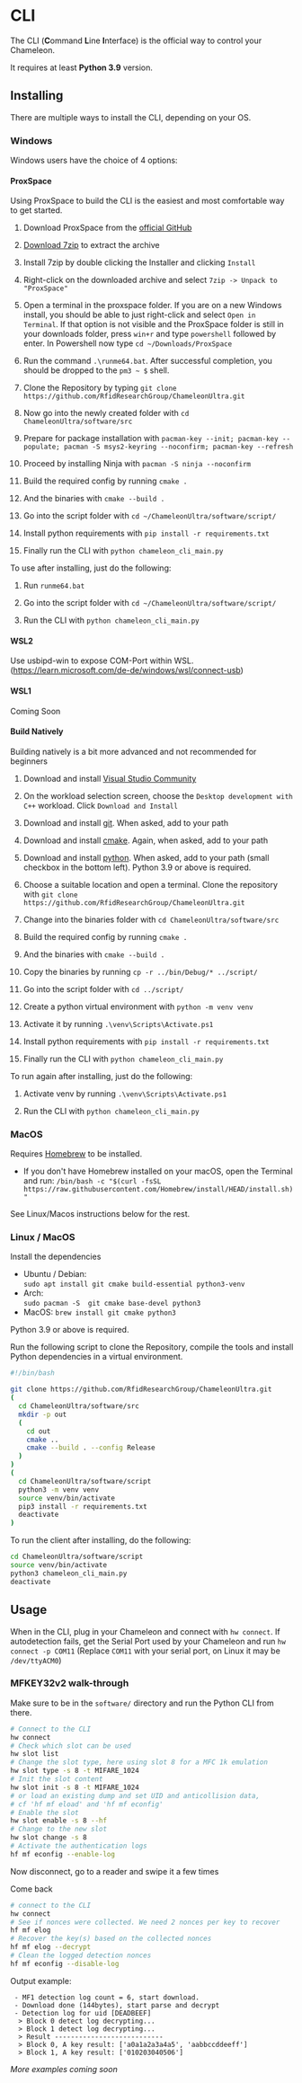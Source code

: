 # CLI

The CLI (**C**ommand **L**ine **I**nterface) is the official way to control your Chameleon.

It requires at least **Python 3.9** version.

## Installing

There are multiple ways to install the CLI, depending on your OS.

### Windows

Windows users have the choice of 4 options:

#### ProxSpace

Using ProxSpace to build the CLI is the easiest and most comfortable way to get started.

1. Download ProxSpace from the [official GitHub](https://github.com/Gator96100/ProxSpace/releases/latest)

2. [Download 7zip](https://www.7-zip.org/) to extract the archive

3. Install 7zip by double clicking the Installer and clicking `Install`

4. Right-click on the downloaded archive and select `7zip -> Unpack to "ProxSpace"`

5. Open a terminal in the proxspace folder. If you are on a new Windows install, you should be able to just right-click and select `Open in Terminal`. If that option is not visible and the ProxSpace folder is still in your downloads folder, press `win+r` and type `powershell` followed by enter. In Powershell now type `cd ~/Downloads/ProxSpace`

6. Run the command `.\runme64.bat`. After successful completion, you should be dropped to the `pm3 ~ $` shell.

7. Clone the Repository by typing `git clone https://github.com/RfidResearchGroup/ChameleonUltra.git`

8. Now go into the newly created folder with `cd ChameleonUltra/software/src`

9. Prepare for package installation with `pacman-key --init; pacman-key --populate; pacman -S msys2-keyring --noconfirm; pacman-key --refresh`

10. Proceed by installing Ninja with `pacman -S ninja --noconfirm`

11. Build the required config by running `cmake .`

12. And the binaries with `cmake --build .`

13. Go into the script folder with `cd ~/ChameleonUltra/software/script/`

14. Install python requirements with `pip install -r requirements.txt`

15. Finally run the CLI with `python chameleon_cli_main.py`

To use after installing, just do the following:

1. Run `runme64.bat`

2. Go into the script folder with `cd ~/ChameleonUltra/software/script/`

3. Run the CLI with `python chameleon_cli_main.py`

#### WSL2

Use usbipd-win to expose COM-Port within WSL. (https://learn.microsoft.com/de-de/windows/wsl/connect-usb)

#### WSL1

Coming Soon

#### Build Natively

Building natively is a bit more advanced and not recommended for beginners

1. Download and install [Visual Studio Community](https://visualstudio.microsoft.com/de/downloads/)

2. On the workload selection screen, choose the `Desktop development with C++` workload. Click `Download and Install`

3. Download and install [git](https://git-scm.com/download). When asked, add to your path

4. Download and install [cmake](https://cmake.org/download/). Again, when asked, add to your path

5. Download and install [python](https://www.python.org/downloads/). When asked, add to your path (small checkbox in the bottom left). Python 3.9 or above is required.

6. Choose a suitable location and open a terminal. Clone the repository with `git clone https://github.com/RfidResearchGroup/ChameleonUltra.git`

7. Change into the binaries folder with `cd ChameleonUltra/software/src`

8. Build the required config by running `cmake .`

9. And the binaries with `cmake --build .`

10. Copy the binaries by running `cp -r ../bin/Debug/* ../script/`

11. Go into the script folder with `cd ../script/`

12. Create a python virtual environment with `python -m venv venv`

13. Activate it by running `.\venv\Scripts\Activate.ps1`

14. Install python requirements with `pip install -r requirements.txt`

15. Finally run the CLI with `python chameleon_cli_main.py`

To run again after installing, just do the following:

1. Activate venv by running `.\venv\Scripts\Activate.ps1`

2. Run the CLI with `python chameleon_cli_main.py`

### MacOS

Requires [Homebrew](https://brew.sh/) to be installed.
  - If you don't have Homebrew installed on your macOS, open the Terminal and run: 
  `/bin/bash -c "$(curl -fsSL https://raw.githubusercontent.com/Homebrew/install/HEAD/install.sh)"`

See Linux/Macos instructions below for the rest.

### Linux / MacOS

Install the dependencies
  - Ubuntu / Debian:  
  `sudo apt install git cmake build-essential python3-venv`
  - Arch:  
  `sudo pacman -S  git cmake base-devel python3`
  - MacOS:
  `brew install git cmake python3`

Python 3.9 or above is required.

Run the following script to clone the Repository, compile the tools and install Python dependencies in a virtual environment.

```sh
#!/bin/bash

git clone https://github.com/RfidResearchGroup/ChameleonUltra.git
(
  cd ChameleonUltra/software/src
  mkdir -p out
  (
    cd out
    cmake ..
    cmake --build . --config Release
  )
)
(
  cd ChameleonUltra/software/script
  python3 -m venv venv
  source venv/bin/activate
  pip3 install -r requirements.txt
  deactivate
)
```

To run the client after installing, do the following:

```sh
cd ChameleonUltra/software/script
source venv/bin/activate
python3 chameleon_cli_main.py
deactivate
```

## Usage

When in the CLI, plug in your Chameleon and connect with `hw connect`. If autodetection fails, get the Serial Port used by your Chameleon and run `hw connect -p COM11` (Replace `COM11` with your serial port, on Linux it may be `/dev/ttyACM0`)

### MFKEY32v2 walk-through
Make sure to be in the `software/` directory and run the Python CLI from there.

```sh
# Connect to the CLI
hw connect
# Check which slot can be used
hw slot list
# Change the slot type, here using slot 8 for a MFC 1k emulation
hw slot type -s 8 -t MIFARE_1024
# Init the slot content
hw slot init -s 8 -t MIFARE_1024
# or load an existing dump and set UID and anticollision data,
# cf 'hf mf eload' and 'hf mf econfig'
# Enable the slot
hw slot enable -s 8 --hf
# Change to the new slot
hw slot change -s 8
# Activate the authentication logs
hf mf econfig --enable-log
```
Now disconnect, go to a reader and swipe it a few times

Come back

```sh
# connect to the CLI
hw connect
# See if nonces were collected. We need 2 nonces per key to recover
hf mf elog
# Recover the key(s) based on the collected nonces
hf mf elog --decrypt
# Clean the logged detection nonces
hf mf econfig --disable-log
```
  Output example:
```
 - MF1 detection log count = 6, start download.
 - Download done (144bytes), start parse and decrypt
 - Detection log for uid [DEADBEEF]
  > Block 0 detect log decrypting...
  > Block 1 detect log decrypting...
  > Result ---------------------------
  > Block 0, A key result: ['a0a1a2a3a4a5', 'aabbccddeeff']
  > Block 1, A key result: ['010203040506']

```


*More examples coming soon*
